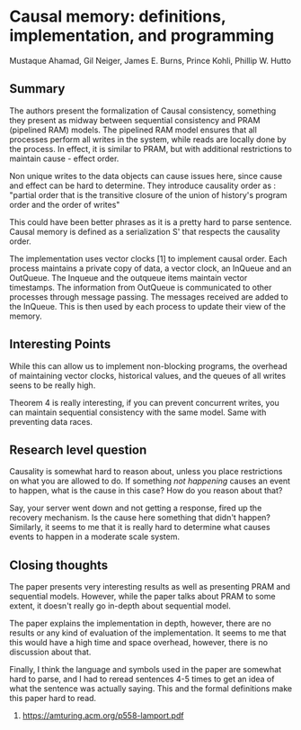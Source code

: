 # Causal memory: definitions, implementation, and programming 

Mustaque Ahamad, Gil Neiger, James E. Burns, Prince Kohli, Phillip W. Hutto 

## Summary

The authors present the formalization of Causal consistency, something they
present as midway between sequential consistency and PRAM (pipelined RAM)
models. The pipelined RAM model ensures that all processes perform all
writes in the system, while reads are locally done by the process. In 
effect, it is similar to PRAM, but with additional restrictions to maintain
cause - effect order.

Non unique writes to the data objects can cause issues here, since cause 
and effect can be hard to determine. They introduce causality order as :
"partial order that is the transitive closure of the union of history's
program order and the order of writes"

This could have been better phrases as it is a pretty hard to parse 
sentence. Causal memory is defined as a serialization S' that respects the
causality order.

The implementation uses vector clocks [1] to implement causal order. Each 
process maintains a private copy of data, a vector clock, an InQueue and 
an OutQueue. The Inqueue and the outqueue items maintain vector timestamps.
The information from OutQueue is communicated to other processes through
message passing. The messages received are added to the InQueue. This 
is then used by each process to update their view of the memory.  
 
## Interesting Points

While this can allow us to implement non-blocking programs, the overhead of
maintaining vector clocks, historical values, and the queues of all writes
seens to be really high. 

Theorem 4 is really interesting, if you can prevent concurrent writes, you
can maintain sequential consistency with the same model. Same with preventing data races.

## Research level question

Causality is somewhat hard to reason about, unless you place restrictions
on what you are allowed to do. If something _not happening_ causes an event
to happen, what is the cause in this case? How do you reason about that?

Say, your server went down and not getting a response, fired up the
recovery mechanism. Is the cause here something that didn't happen? 
Similarly, it seems to me that it is really hard to determine what causes
events to happen in a moderate scale system. 

## Closing thoughts

The paper presents very interesting results as well as presenting PRAM
and sequential models. However, while the paper talks about PRAM to some 
extent, it doesn't really go in-depth about sequential model. 

The paper explains the implementation in depth, however, there are no
results or any kind of evaluation of the implementation. It seems to me
that this would have a high time and space overhead, however, there
is no discussion about that.

Finally, I think the language and symbols used in the paper are somewhat
hard to parse, and I had to reread sentences 4-5 times to get an idea of 
what the sentence was actually saying. This and the formal definitions
make this paper hard to read.

1. https://amturing.acm.org/p558-lamport.pdf
